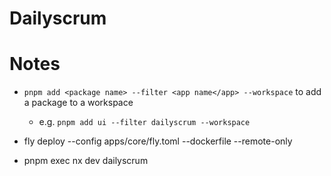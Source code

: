 # Dailyscrum

# Notes

- `pnpm add <package name> --filter <app name</app> --workspace` to add a package to a workspace
  - e.g. `pnpm add ui --filter dailyscrum --workspace`

- fly deploy --config apps/core/fly.toml --dockerfile --remote-only

- pnpm exec nx dev dailyscrum